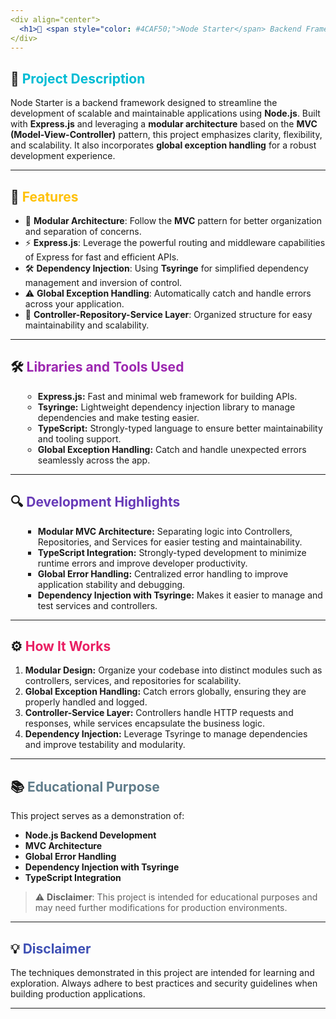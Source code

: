 ```yaml
---
<div align="center">
  <h1>🚀 <span style="color: #4CAF50;">Node Starter</span> Backend Framework </h1>
</div>
---
```


## 🚀 <span style="color: #00BCD4;">Project Description</span>
Node Starter is a backend framework designed to streamline the development of scalable and maintainable applications using **Node.js**. Built with **Express.js** and leveraging a **modular architecture** based on the **MVC (Model-View-Controller)** pattern, this project emphasizes clarity, flexibility, and scalability. It also incorporates **global exception handling** for a robust development experience.

---

## 🌟 <span style="color: #FFC107;">Features</span>
- 🎯 **Modular Architecture**: Follow the **MVC** pattern for better organization and separation of concerns.
- ⚡ **Express.js**: Leverage the powerful routing and middleware capabilities of Express for fast and efficient APIs.
- 🛠️ **Dependency Injection**: Using **Tsyringe** for simplified dependency management and inversion of control.
- ⚠️ **Global Exception Handling**: Automatically catch and handle errors across your application.
- 🔄 **Controller-Repository-Service Layer**: Organized structure for easy maintainability and scalability.
  
---

## 🛠️ <span style="color: #9C27B0;">Libraries and Tools Used</span>
<div style="padding-left: 20px;">
  <ul style="list-style-type: circle;">
    <li><b>Express.js:</b> Fast and minimal web framework for building APIs.</li>
    <li><b>Tsyringe:</b> Lightweight dependency injection library to manage dependencies and make testing easier.</li>
    <li><b>TypeScript:</b> Strongly-typed language to ensure better maintainability and tooling support.</li>
    <li><b>Global Exception Handling:</b> Catch and handle unexpected errors seamlessly across the app.</li>
  </ul>
</div>

---

## 🔍 <span style="color: #673AB7;">Development Highlights</span>
<div style="padding-left: 20px;">
  <ul style="list-style-type: square;">
    <li><b>Modular MVC Architecture:</b> Separating logic into Controllers, Repositories, and Services for easier testing and maintainability.</li>
    <li><b>TypeScript Integration:</b> Strongly-typed development to minimize runtime errors and improve developer productivity.</li>
    <li><b>Global Error Handling:</b> Centralized error handling to improve application stability and debugging.</li>
    <li><b>Dependency Injection with Tsyringe:</b> Makes it easier to manage and test services and controllers.</li>
  </ul>
</div>

---

## ⚙️ <span style="color: #E91E63;">How It Works</span>
<ol>
  <li><b>Modular Design:</b> Organize your codebase into distinct modules such as controllers, services, and repositories for scalability.</li>
  <li><b>Global Exception Handling:</b> Catch errors globally, ensuring they are properly handled and logged.</li>
  <li><b>Controller-Service Layer:</b> Controllers handle HTTP requests and responses, while services encapsulate the business logic.</li>
  <li><b>Dependency Injection:</b> Leverage Tsyringe to manage dependencies and improve testability and modularity.</li>
</ol>

---

## 📚 <span style="color: #607D8B;">Educational Purpose</span>
This project serves as a demonstration of:
- **Node.js Backend Development**
- **MVC Architecture**
- **Global Error Handling**
- **Dependency Injection with Tsyringe**
- **TypeScript Integration**

> ⚠️ **Disclaimer**: This project is intended for educational purposes and may need further modifications for production environments.

---

## 💡 <span style="color: #3F51B5;">Disclaimer</span>
The techniques demonstrated in this project are intended for learning and exploration. Always adhere to best practices and security guidelines when building production applications.

---
